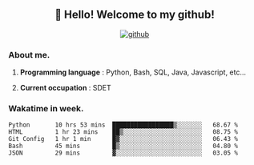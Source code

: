 <h2 align="center">👋 Hello! Welcome to my github! </h2>
<p align="center">
  <a href="https://github.com/usergwen"><img src="https://img.shields.io/badge/GitHub-24292e" alt="github"></a>
</p>

### About me.

1. **Programming language** : Python, Bash, SQL, Java, Javascript, etc...

2. **Current occupation** : SDET

### Wakatime in week.

<!--START_SECTION:waka-->
```text
Python       10 hrs 53 mins  █████████████████▒░░░░░░░   68.67 % 
HTML         1 hr 23 mins    ██▒░░░░░░░░░░░░░░░░░░░░░░   08.75 % 
Git Config   1 hr 1 min      █▓░░░░░░░░░░░░░░░░░░░░░░░   06.43 % 
Bash         45 mins         █▒░░░░░░░░░░░░░░░░░░░░░░░   04.80 % 
JSON         29 mins         ▓░░░░░░░░░░░░░░░░░░░░░░░░   03.05 % 
```
<!--END_SECTION:waka-->
